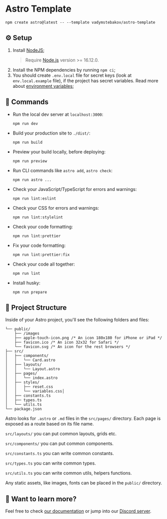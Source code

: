 # Astro Template

```
npm create astro@latest -- --template vadymstebakov/astro-template
```

## ⚙️ Setup

1. Install [NodeJS](https://nodejs.org/en/);
    > Require [Node.js](https://nodejs.org) version >= 16.12.0.
2. Install the NPM dependencies by running `npm ci`;
3. You should create `.env.local` file for secret keys (look at `env.local.example` file), if the project has secret variables. Read more about [environment variables](https://docs.astro.build/en/guides/environment-variables/);

## 🧞 Commands

-   Run the local dev server at `localhost:3000`:
    ```
    npm run dev
    ```
-   Build your production site to `./dist/`:
    ```
    npm run build
    ```
-   Preview your build locally, before deploying:
    ```
    npm run preview
    ```
-   Run CLI commands like `astro add`, `astro check`:
    ```
    npm run astro ...
    ```
-   Check your JavaScript/TypeScript for errors and warnings:
    ```
    npm run lint:eslint
    ```
-   Check your CSS for errors and warnings:
    ```
    npm run lint:stylelint
    ```
-   Check your code formatting:
    ```
    npm run lint:prettier
    ```
-   Fix your code formatting:
    ```
    npm run lint:prettier:fix
    ```
-   Check your code all together:
    ```
    npm run lint
    ```
-   Install husky:
    ```
    npm run prepare
    ```

## 🚀 Project Structure

Inside of your Astro project, you'll see the following folders and files:

```
└── public/
    ├── /images
    ├── apple-touch-icon.png /* An icon 180x180 for iPhone or iPad */
    ├── favicon.ico /* An icon 32x32 for Safari */
    └── favicon.svg /* An icon for the rest browsers */
├── src/
│   ├── components/
│   │   └── Card.astro
│   ├── layouts/
│   │   └── Layout.astro
│   ├── pages/
│   │   └── index.astro
│   ├── styles/
│   │   ├── reset.css
│   │   └── variables.css│
│   ├── constants.ts
│   ├── types.ts
│   └── utils.ts
└── package.json
```

Astro looks for `.astro` or `.md` files in the `src/pages/` directory. Each page is exposed as a route based on its file name.

`src/layouts/` you can put common layouts, grids etc.

`src/components/` you can put common components.

`src/constants.ts` you can write common constants.

`src/types.ts` you can write common types.

`src/utils.ts` you can write common utils, helpers functions.

Any static assets, like images, fonts can be placed in the `public/` directory.

## 👀 Want to learn more?

Feel free to check [our documentation](https://docs.astro.build) or jump into our [Discord server](https://astro.build/chat).
